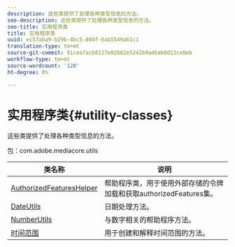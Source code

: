 ```yaml
---
description: 这些类提供了处理各种类型信息的方法。
seo-description: 这些类提供了处理各种类型信息的方法。
seo-title: 实用程序类
title: 实用程序类
uuid: ec57aba9-b29b-4bc5-804f-6ab5549a61c1
translation-type: tm+mt
source-git-commit: 91cea7acb8127e02b82e5242b9ad6ab0d12ce0eb
workflow-type: tm+mt
source-wordcount: '128'
ht-degree: 0%

---
```



# 实用程序类{#utility-classes}

这些类提供了处理各种类型信息的方法。

包：com.adobe.mediacore.utils

<!-- 

Comment Type: draft
(https://help.adobe.com/en_US/primetime/api/psdk/asdoc-dhls_1.4/com/adobe/mediacore/utils/package-summary.html)

-->

| 类名称 | 说明 |
|---|---|
| [AuthorizedFeaturesHelper](https://help.adobe.com/en_US/primetime/api/psdk/asdoc-dhls_1.4/com/adobe/mediacore/utils/AuthorizedFeaturesHelper.html) | 帮助程序类，用于使用外部存储的令牌加载和获取authorizedFeatures集。 |
| [DateUtils](https://help.adobe.com/en_US/primetime/api/psdk/asdoc-dhls_1.4/com/adobe/mediacore/utils/DateUtils.html) | 日期处理方法。 |
| [NumberUtils](https://help.adobe.com/en_US/primetime/api/psdk/asdoc-dhls_1.4/com/adobe/mediacore/utils/NumberUtils.html) | 与数字相关的帮助程序方法。 |
| [时间范围](https://help.adobe.com/en_US/primetime/api/psdk/javadoc_1.4/com/adobe/mediacore/utils/TimeRange.html) | 用于创建和解释时间范围的方法。 |

